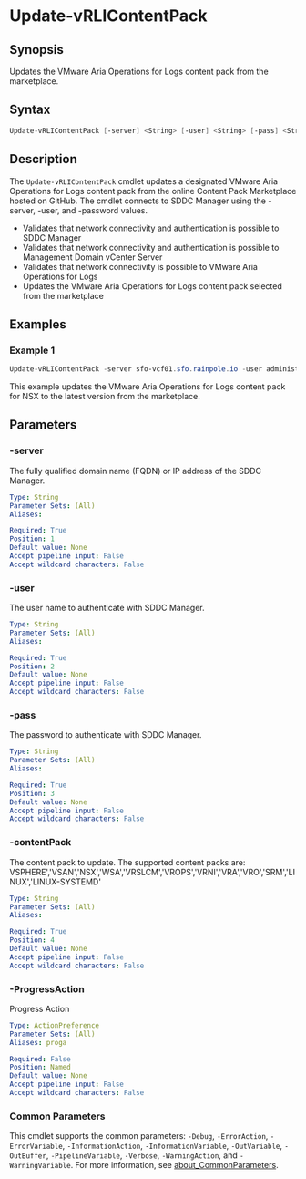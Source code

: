 # Update-vRLIContentPack

## Synopsis

Updates the VMware Aria Operations for Logs content pack from the marketplace.

## Syntax

```powershell
Update-vRLIContentPack [-server] <String> [-user] <String> [-pass] <String> [-contentPack] <String> [-ProgressAction <ActionPreference>] [<CommonParameters>]
```

## Description

The `Update-vRLIContentPack` cmdlet updates a designated VMware Aria Operations for Logs content pack from the online Content Pack Marketplace hosted on GitHub.
The cmdlet connects to SDDC Manager using the -server, -user, and -password values.

- Validates that network connectivity and authentication is possible to SDDC Manager
- Validates that network connectivity and authentication is possible to Management Domain vCenter Server
- Validates that network connectivity is possible to VMware Aria Operations for Logs
- Updates the VMware Aria Operations for Logs content pack selected from the marketplace

## Examples

### Example 1

```powershell
Update-vRLIContentPack -server sfo-vcf01.sfo.rainpole.io -user administrator@vsphere.local -pass VMw@re1! -contentPack NSX
```

This example updates the VMware Aria Operations for Logs content pack for NSX to the latest version from the marketplace.

## Parameters

### -server

The fully qualified domain name (FQDN) or IP address of the SDDC Manager.

```yaml
Type: String
Parameter Sets: (All)
Aliases:

Required: True
Position: 1
Default value: None
Accept pipeline input: False
Accept wildcard characters: False
```

### -user

The user name to authenticate with SDDC Manager.

```yaml
Type: String
Parameter Sets: (All)
Aliases:

Required: True
Position: 2
Default value: None
Accept pipeline input: False
Accept wildcard characters: False
```

### -pass

The password to authenticate with SDDC Manager.

```yaml
Type: String
Parameter Sets: (All)
Aliases:

Required: True
Position: 3
Default value: None
Accept pipeline input: False
Accept wildcard characters: False
```

### -contentPack

The content pack to update.
The supported content packs are: VSPHERE','VSAN','NSX','WSA','VRSLCM','VROPS','VRNI','VRA','VRO','SRM','LINUX','LINUX-SYSTEMD'

```yaml
Type: String
Parameter Sets: (All)
Aliases:

Required: True
Position: 4
Default value: None
Accept pipeline input: False
Accept wildcard characters: False
```

### -ProgressAction

Progress Action

```yaml
Type: ActionPreference
Parameter Sets: (All)
Aliases: proga

Required: False
Position: Named
Default value: None
Accept pipeline input: False
Accept wildcard characters: False
```

### Common Parameters

This cmdlet supports the common parameters: `-Debug`, `-ErrorAction`, `-ErrorVariable`, `-InformationAction`, `-InformationVariable`, `-OutVariable`, `-OutBuffer`, `-PipelineVariable`, `-Verbose`, `-WarningAction`, and `-WarningVariable`. For more information, see [about_CommonParameters](http://go.microsoft.com/fwlink/?LinkID=113216).
